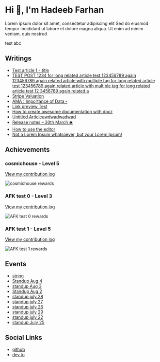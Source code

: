 # Hi 👋, I'm Hadeeb Farhan
Lorem ipsum dolor sit amet, consectetur adipiscing elit Sed do eiusmod tempor incididunt ut labore et dolore magna aliqua. Ut enim ad minim veniam, quis nostrud


test abc

## Writings
- [Test article 1 - title](https://beta.aviyel.com/post/3952)
- [TEST POST 1234 for long related article test 123456789 again  123456789 again related article with multiple tag for long related article test 123456789 again related article with multiple tag for long related article test 12   3456789 again related a](https://beta.aviyel.com/post/2115)
- [Stripe Valuation](https://beta.aviyel.com/post/4432)
- [AMA : Importance of Data -](https://beta.aviyel.com/post/2)
- [Link preview Test](https://beta.aviyel.com/post/3215)
- [How to create awesome documentation with docz](https://beta.aviyel.com/post/2963)
- [Untitled Articleawdwadwadwad](https://beta.aviyel.com/post/3894)
- [Release notes – 30th March 🛎️](https://beta.aviyel.com/post/3939)
- [How to use the editor](https://beta.aviyel.com/post/3454)
- [Not a Lorem Ipsum whatsoever, but your Lorem Ipsum!](https://beta.aviyel.com/post/2602)
## Achievements
### cosmichouse - Level 5
[View my contribution log](https://beta.aviyel.com/user/afk-z10/110/rewards)

![cosmichouse rewards](https://aviyel-share-image.vercel.app/api/afk-z10/110)
### AFK test 0 - Level 3
[View my contribution log](https://beta.aviyel.com/user/afk-z10/1969/rewards)

![AFK test 0 rewards](https://aviyel-share-image.vercel.app/api/afk-z10/1969)
### AFK test 1 - Level 5
[View my contribution log](https://beta.aviyel.com/user/afk-z10/1971/rewards)

![AFK test 1 rewards](https://aviyel-share-image.vercel.app/api/afk-z10/1971)

## Events
- [string](https://beta.aviyel.com/post/1560/string)
- [Standup Aug 4](https://beta.aviyel.com/post/1625/standup-aug-4)
- [standup Aug 3](https://beta.aviyel.com/post/1624/standup-aug-3)
- [Standup Aug 2](https://beta.aviyel.com/post/1623/standup-aug-2)
- [standup july 28](https://beta.aviyel.com/post/1620/standup-july-28)
- [standup july 27](https://beta.aviyel.com/post/1616/standup-july-27)
- [standup july 26](https://beta.aviyel.com/post/1615/standup-july-26)
- [standup july 29](https://beta.aviyel.com/post/1622/standup-july-29)
- [standup july 22](https://beta.aviyel.com/post/1612/standup-july-22)
- [standup July 25](https://beta.aviyel.com/post/1613/standup-july-25)
## Social Links
- [github](https://github.com/hadeeb)
- [dev.to](https://dev.to/hadeeb)

